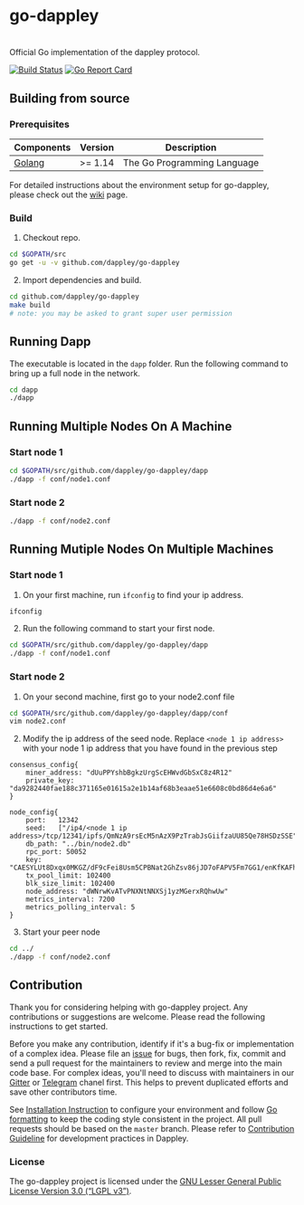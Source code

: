 # go-dappley
#
Official Go implementation of the dappley protocol.

[![Build Status](https://travis-ci.com/dappley/go-dappley.svg?branch=master)](https://travis-ci.com/dappley/go-dappley) [![Go Report Card](https://goreportcard.com/badge/github.com/dappley/go-dappley)](https://goreportcard.com/report/github.com/dappley/go-dappley)

## Building from source

### Prerequisites
| Components | Version | Description |
|----------|-------------|-------------|
|[Golang](https://golang.org) | >= 1.14| The Go Programming Language |

For detailed instructions about the environment setup for go-dappley, please check out the [wiki](https://github.com/dappley/go-dappley/wiki) page.

### Build

1. Checkout repo.

```bash
cd $GOPATH/src
go get -u -v github.com/dappley/go-dappley
```

2. Import dependencies and build.

```bash
cd github.com/dappley/go-dappley
make build
# note: you may be asked to grant super user permission
```

## Running Dapp
The executable is located in the ```dapp``` folder. Run the following command to bring up a full node in the network.
``` bash
cd dapp
./dapp
```

## Running Multiple Nodes On A Machine
### Start node 1
``` bash
cd $GOPATH/src/github.com/dappley/go-dappley/dapp
./dapp -f conf/node1.conf
```

### Start node 2
``` bash
./dapp -f conf/node2.conf
```

## Running Mutiple Nodes On Multiple Machines
### Start node 1
1. On your first machine, run `ifconfig` to find your ip address.
``` bash
ifconfig
```

2. Run the following command to start your first node.
``` bash
cd $GOPATH/src/github.com/dappley/go-dappley/dapp
./dapp -f conf/node1.conf
```

### Start node 2 
1. On your second machine, first go to your node2.conf file
``` bash
cd $GOPATH/src/github.com/dappley/go-dappley/dapp/conf
vim node2.conf
```

2. Modify the ip address of the seed node. Replace `<node 1 ip address>` with your node 1 ip address that you have found in the previous step
```
consensus_config{
    miner_address: "dUuPPYshbBgkzUrgScEHWvdGbSxC8z4R12"
    private_key: "da9282440fae188c371165e01615a2e1b14af68b3eaae51e6608c0bd86d4e6a6"
}

node_config{
    port:   12342
    seed:   ["/ip4/<node 1 ip address>/tcp/12341/ipfs/QmNzA9rsEcM5nAzX9PzTrabJsGiifzaUU85Qe78HSDzSSE"]
    db_path: "../bin/node2.db"
    rpc_port: 50052
    key: "CAESYLUt8Dxqx0MKGZ/dF9cFei8Usm5CPBNat2GhZsv86jJD7oFAPV5Fm7GG1/enKfKAFhrMpyM3UGwvPo2tHNlIdVPugUA9XkWbsYbX96cp8oAWGsynIzdQbC8+ja0c2Uh1Uw=="
    tx_pool_limit: 102400
    blk_size_limit: 102400
    node_address: "dWNrwKvATvPNXNtNNXSj1yzMGerxRQhwUw"
    metrics_interval: 7200
    metrics_polling_interval: 5
}
```

3. Start your peer node
``` bash
cd ../
./dapp -f conf/node2.conf
```

## Contribution
Thank you for considering helping with go-dappley project. Any contributions or suggestions are welcome. Please read the following instructions to get started.

Before you make any contribution, identify if it's a bug-fix or implementation of a complex idea. Please file an [issue](https://github.com/dappley/go-dappley/issues) for bugs, then fork, fix, commit and send a pull request for the maintainers to review and merge into the main code base.
For complex ideas, you'll need to discuss with maintainers in our [Gitter](https://gitter.im/dappley/Lobby) or [Telegram](https://t.me/joinchat/HMgbi0viAbTrk7ClgIQdjw) chanel first. This helps to prevent duplicated efforts and save other contributors time.

See [Installation Instruction](https://github.com/dappley/go-dappley/wiki/Install) to configure your environment and follow [Go formatting](https://golang.org/doc/effective_go.html#formatting) to keep the coding style consistent in the project. All pull requests should be based on the `master` branch. 
Please refer to [Contribution Guideline](https://github.com/dappley/go-dappley/wiki/Contribution-guideline) for development practices in Dappley.

### License
The go-dappley project is licensed under the [GNU Lesser General Public License Version 3.0 (“LGPL v3”)](https://www.gnu.org/licenses/lgpl-3.0.en.html).
